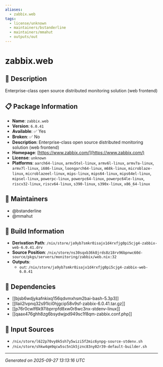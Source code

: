 ```yaml
---
aliases:
  - zabbix.web
tags:
  - license/unknown
  - maintainers/bstanderline
  - maintainers/mmahut
  - outputs/out
---
```


# zabbix.web

## 📝 Description

Enterprise-class open source distributed monitoring solution (web frontend)

## 📋 Package Information

- **Name**: `zabbix.web`
- **Version**: `6.0.41`
- **Available**: ✅ Yes
- **Broken**: ✅ No
- **Description**: Enterprise-class open source distributed monitoring solution (web frontend)
- **Homepage**: [https://www.zabbix.com/](https://www.zabbix.com/)
- **License**: `unknown`
- **Platforms**: `aarch64-linux`, `armv5tel-linux`, `armv6l-linux`, `armv7a-linux`, `armv7l-linux`, `i686-linux`, `loongarch64-linux`, `m68k-linux`, `microblaze-linux`, `microblazeel-linux`, `mips-linux`, `mips64-linux`, `mips64el-linux`, `mipsel-linux`, `powerpc-linux`, `powerpc64-linux`, `powerpc64le-linux`, `riscv32-linux`, `riscv64-linux`, `s390-linux`, `s390x-linux`, `x86_64-linux`
## 👥 Maintainers

- @bstanderline
- @mmahut


## 🔧 Build Information

- **Derivation Path**: `/nix/store/ja9yb7smkr0isajx1d4rxfjg0pi5cjg4-zabbix-web-6.0.41.drv`
- **Source Position**: `/nix/store/ns30sqxb36k8jrds8z18rv96bpnwc60d-source/pkgs/servers/monitoring/zabbix/web.nix:32`
- **Outputs**:
  - `out`:  `/nix/store/ja9yb7smkr0isajx1d4rxfjg0pi5cjg4-zabbix-web-6.0.41`

## 🔗 Dependencies

- [[bjsb6wdjykafnkixq156qdvmxhsm2bai-bash-5.3p3]]
- [[llaii2lvpnq32s91lci0hjgcip58v9sf-zabbix-6.0.41.tar.gz]]
- [[p76r0cwlf6k97ibprrpfd8xw0r8wc3nx-stdenv-linux]]
- [[qaax476ghh8zg6bsydwjpd949sc1f8qm-zabbix.conf.php]]

## 📁 Input Sources

- `/nix/store/l622p70vy8k5sh7y5wizi5f2mic6ynpg-source-stdenv.sh`
- `/nix/store/shkw4qm9qcw5sc5n1k5jznc83ny02r39-default-builder.sh`

---
*Generated on 2025-09-27 13:13:16 UTC*
